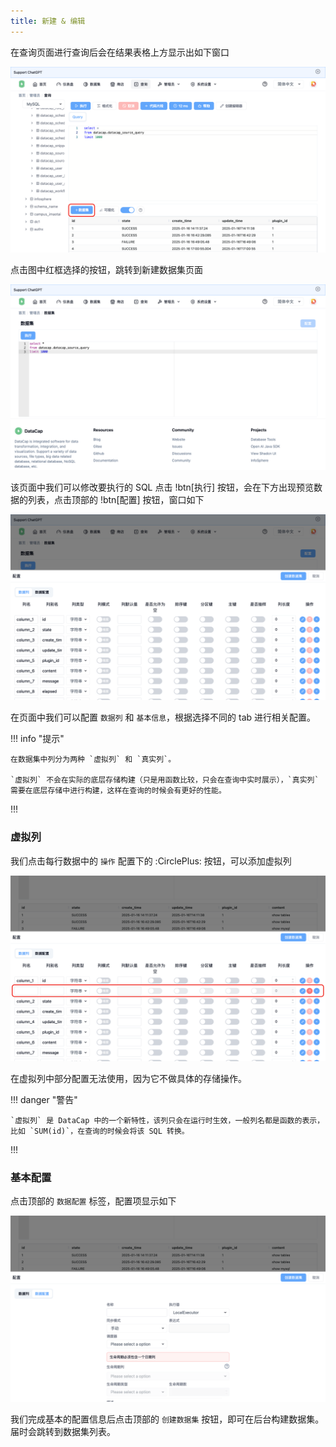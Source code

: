 ```yaml
---
title: 新建 & 编辑
---
```


在查询页面进行查询后会在结果表格上方显示出如下窗口

![img.png](img.png)

点击图中红框选择的按钮，跳转到新建数据集页面

![img_1.png](img_1.png)

该页面中我们可以修改要执行的 SQL 点击 !btn[执行] 按钮，会在下方出现预览数据的列表，点击顶部的 !btn[配置] 按钮，窗口如下

![img_2.png](img_2.png)

在页面中我们可以配置 `数据列` 和 `基本信息`，根据选择不同的 tab 进行相关配置。

!!! info "提示"

    在数据集中列分为两种 `虚拟列` 和 `真实列`。

    `虚拟列` 不会在实际的底层存储构建（只是用函数比较，只会在查询中实时展示），`真实列` 需要在底层存储中进行构建，这样在查询的时候会有更好的性能。

!!!

### 虚拟列

我们点击每行数据中的 `操作` 配置下的 :CirclePlus: 按钮，可以添加虚拟列

![img_3.png](img_3.png)

在虚拟列中部分配置无法使用，因为它不做具体的存储操作。

!!! danger "警告"

    `虚拟列` 是 DataCap 中的一个新特性，该列只会在运行时生效，一般列名都是函数的表示，比如 `SUM(id)`，在查询的时候会将该 SQL 转换。

!!!

### 基本配置

点击顶部的 `数据配置` 标签，配置项显示如下

![img_4.png](img_4.png)

我们完成基本的配置信息后点击顶部的 `创建数据集` 按钮，即可在后台构建数据集。届时会跳转到数据集列表。